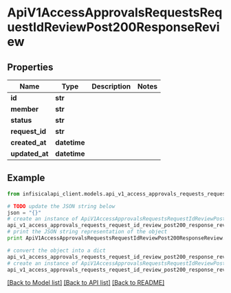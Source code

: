 # ApiV1AccessApprovalsRequestsRequestIdReviewPost200ResponseReview


## Properties
Name | Type | Description | Notes
------------ | ------------- | ------------- | -------------
**id** | **str** |  | 
**member** | **str** |  | 
**status** | **str** |  | 
**request_id** | **str** |  | 
**created_at** | **datetime** |  | 
**updated_at** | **datetime** |  | 

## Example

```python
from infisicalapi_client.models.api_v1_access_approvals_requests_request_id_review_post200_response_review import ApiV1AccessApprovalsRequestsRequestIdReviewPost200ResponseReview

# TODO update the JSON string below
json = "{}"
# create an instance of ApiV1AccessApprovalsRequestsRequestIdReviewPost200ResponseReview from a JSON string
api_v1_access_approvals_requests_request_id_review_post200_response_review_instance = ApiV1AccessApprovalsRequestsRequestIdReviewPost200ResponseReview.from_json(json)
# print the JSON string representation of the object
print ApiV1AccessApprovalsRequestsRequestIdReviewPost200ResponseReview.to_json()

# convert the object into a dict
api_v1_access_approvals_requests_request_id_review_post200_response_review_dict = api_v1_access_approvals_requests_request_id_review_post200_response_review_instance.to_dict()
# create an instance of ApiV1AccessApprovalsRequestsRequestIdReviewPost200ResponseReview from a dict
api_v1_access_approvals_requests_request_id_review_post200_response_review_from_dict = ApiV1AccessApprovalsRequestsRequestIdReviewPost200ResponseReview.from_dict(api_v1_access_approvals_requests_request_id_review_post200_response_review_dict)
```
[[Back to Model list]](../README.md#documentation-for-models) [[Back to API list]](../README.md#documentation-for-api-endpoints) [[Back to README]](../README.md)


